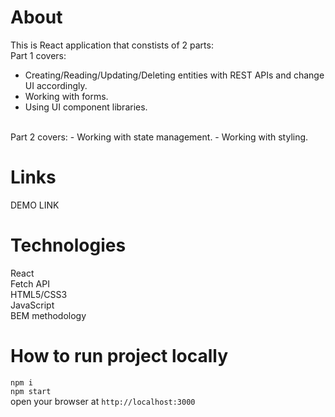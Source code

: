# About
This is React application that constists of 2 parts:<br />
Part 1 covers:
- Creating/Reading/Updating/Deleting entities with REST APIs and change UI accordingly.
- Working with forms.
- Using UI component libraries.
<br />
Part 2 covers:
- Working with state management.
- Working with styling.

# Links
DEMO LINK

# Technologies
React<br />
Fetch API<br />
HTML5/CSS3<br />
JavaScript<br />
BEM methodology<br />

# How to run project locally
`npm i`<br />
`npm start`<br />
open your browser at `http://localhost:3000`